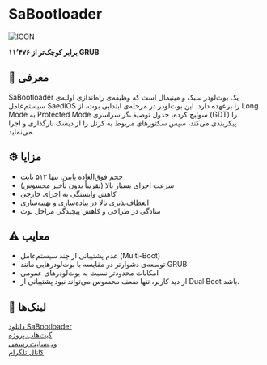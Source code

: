 
# SaBootloader
![ICON](https://github.com/user-attachments/assets/b95c722a-775e-46d1-8e66-2055fe7f9b75)

**۱۱٬۴۷۶ برابر کوچک‌تر از GRUB**

## 🧩 معرفی
SaBootloader یک بوت‌لودر سبک و مینیمال است که وظیفه‌ی راه‌اندازی اولیه‌ی سیستم‌عامل SaediOS را برعهده دارد. این بوت‌لودر در مرحله‌ی ابتدایی بوت، از Long Mode به Protected Mode سوئیچ کرده، جدول توصیف‌گر سراسری (GDT) را پیکربندی می‌کند، سپس سکتورهای مربوط به کرنل را از دیسک بارگذاری و اجرا می‌نماید.

## ⚙️ مزایا
- حجم فوق‌العاده پایین: تنها ۵۱۲ بایت
- سرعت اجرای بسیار بالا (تقریباً بدون تأخیر محسوس)
- کاهش وابستگی به اجزای خارجی
- انعطاف‌پذیری بالا در پیاده‌سازی و بهینه‌سازی
- سادگی در طراحی و کاهش پیچیدگی مراحل بوت

## ⚠️ معایب
- عدم پشتیبانی از چند سیستم‌عامل (Multi-Boot)
- توسعه‌ی دشوارتر در مقایسه با بوت‌لودرهایی مانند GRUB
- امکانات محدودتر نسبت به بوت‌لودرهای عمومی
- از دید کاربر، تنها ضعف محسوس می‌تواند نبود پشتیبانی از Dual Boot باشد.

## 🔗 لینک‌ها
[دانلود SaBootloader]([#](https://github.com/1AlihadiSaedi/SaBootloader/archive/refs/tags/SaBootloader_beta.zip))  
[گیت‌هاب پروژه]([#](https://github.com/1AlihadiSaedi/SaBootloader))  
[وب‌سایت رسمی](https://saedi.zya.me)  
[کانال تلگرام](https://t.me/tel_sabootloader)
